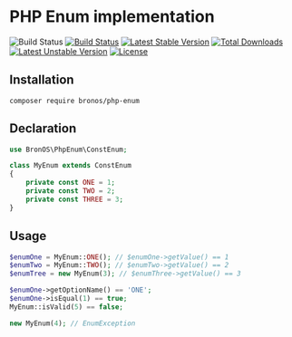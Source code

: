 # PHP Enum implementation
![Build Status](https://github.com/BronOS/php-enum/workflows/build/badge.svg)
[![Build Status](https://travis-ci.com/BronOS/php-enum.svg?branch=master)](https://github.com/BronOS/php-enum)
[![Latest Stable Version](https://poser.pugx.org/bronos/php-enum/v)](//packagist.org/packages/bronos/php-enum) 
[![Total Downloads](https://poser.pugx.org/bronos/php-enum/downloads)](//packagist.org/packages/bronos/php-enum) 
[![Latest Unstable Version](https://poser.pugx.org/bronos/php-enum/v/unstable)](//packagist.org/packages/bronos/php-enum) 
[![License](https://poser.pugx.org/bronos/php-enum/license)](//packagist.org/packages/bronos/php-enum)

## Installation

```
composer require bronos/php-enum
```

## Declaration

```php
use BronOS\PhpEnum\ConstEnum;

class MyEnum extends ConstEnum
{
    private const ONE = 1;
    private const TWO = 2;
    private const THREE = 3;
}
```

## Usage

```php
$enumOne = MyEnum::ONE(); // $enumOne->getValue() == 1 
$enumTwo = MyEnum::TWO(); // $enumTwo->getValue() == 2
$enumTree = new MyEnum(3); // $enumThree->getValue() == 3

$enumOne->getOptionName() == 'ONE'; 
$enumOne->isEqual(1) == true; 
MyEnum::isValid(5) == false; 

new MyEnum(4); // EnumException
```
